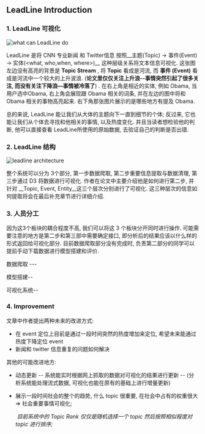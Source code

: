 ## LeadLine Introduction

### 1. LeadLine 可视化

![what can LeadLine do](./pic/whatIsLeadLine.png)

LeadLine 是将 CNN 专业新闻 和 Twitter信息 按照__主题(Topic) -> 事件(Event) -> 实体(<what, who,when, where>)__ 这种层级关系将文本信息可视化. 这张图左边没有高亮的背景是 __Topic Stream__ ,  将 __Topic__ 看成是河流, 而 __事件 (Event)__ 看成是河流中一个较大的上升波浪. (__论文里仅仅关注上升浪--事情突然引起了很多关注, 而没有关注下降浪—事情被冷落了__) . 在右上角是相近的实体, 例如 Obama, 当用户选中Obama, 右上角会展现跟 Obama 相关的词条, 并在左边的图中将和 Obama 相关的事物高亮起来. 右下角那张图片展示的是哪些地方有提及 Obama.  

总的来说, LeadLine 能让我们从大体的主题向下一直到细节的个体; 反过来, 它也能让我们从个体去寻找和他相关的事情, 以及热度变化. 并且当读者想检验他的判断, 他可以直接查看 LeadLine所使用的原始数据, 去验证自己的判断是否出错.



### 2. LeadLine 结构

![leadline architecture](./pic/jiegou.png)

整个系统可以分为 3个部分, 第一步数据爬取, 第二步重要信息提取与数据清理, 第三步通过 D3 将数据进行可视化.  作者在论文中主要介绍他是如何进行第二步, 并针对 __Topic, Event, Entity__这三个层次分别进行了可视化. 这三种层次的信息如何提取将会在最后补充章节进行详细介绍.



### 3. 人员分工

因为这3个板块的耦合程度不高, 我们可以将这 3 个板块分开同时进行操作. 可能需要注意的地方是第二步和第三部中需要确定接口, 即分析后的结果应该以什么样的形式返回给可视化部分.  目前数据爬取部分没有完成时, 负责第二部分的同学可以提前手动下载数据进行模型搭建和评价.

数据爬取 ---

模型搭建--

可视化系统--



### 4. Improvement

文章中作者提出两种未来的改进方式:

 - 在 event 定位上目前是通过一段时间突然的热度增加来定位, 希望未来能通过热度下降定位 event
 - 新闻和 twitter 信息重复的问题如何解决



其他的可能改进地方:

 - 动态更新 -- 系统能实时根据网上抓取的数据对可视化的结果进行更新 -- (分析系统能处理流式数据, 可视化也能在原有的基础上进行增量更新)

 - 展示一段时间社会的整个的趋势, 什么 topic 很重要, 在社会中占有的权重很大 => 社会重要事情可视化; 

   ​	*目前系统中的 Topic Rank 仅仅是随机选择一个 topic 然后按照相似程度对topic 进行排序;*